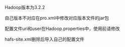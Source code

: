 Hadoop版本为3.2.2

自己版本不对应在pro.xml中修改对应版本文件的jar包

配置文件uri和user在Hadoop.properties中，使用前请修改

hafs-site.xml删除后导入自己的配置文件
